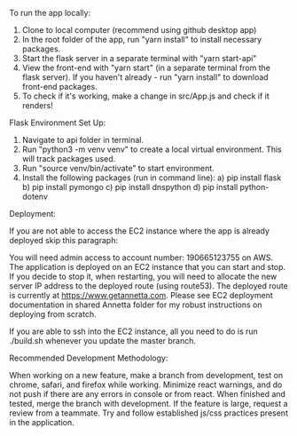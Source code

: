 To run the app locally:

1) Clone to local computer (recommend using github desktop app)
2) In the root folder of the app, run "yarn install" to install necessary packages.
3) Start the flask server in a separate terminal with "yarn start-api"
4) View the front-end with "yarn start" (in a separate terminal from the flask server). If you haven't already - run "yarn install" to download front-end packages.
5) To check if it's working, make a change in src/App.js and check if it renders!


Flask Environment Set Up:

1) Navigate to api folder in terminal.
2) Run "python3 -m venv venv" to create a local virtual environment. This will track packages used.
3) Run "source venv/bin/activate" to start environment.
4) Install the following packages (run in command line):
      a) pip install flask
      b) pip install pymongo
      c) pip install dnspython
      d) pip install python-dotenv
      
      
Deployment:

If you are not able to access the EC2 instance where the app is already deployed skip this paragraph:

You will need admin access to account number: 190665123755 on AWS. The application is deployed on an EC2 instance that you can start and stop. If you decide to stop it, when restarting, you will need to allocate the new server IP address to the deployed route (using route53). The deployed route is currently at https://www.getannetta.com. Please see EC2 deployment documentation in shared Annetta folder for my robust instructions on deploying from scratch.

If you are able to ssh into the EC2 instance, all you need to do is run ./build.sh whenever you update the master branch.

Recommended Development Methodology:

When working on a new feature, make a branch from development, test on chrome, safari, and firefox while working. Minimize react warnings, and do not push if there are any errors in console or from react. When finished and tested, merge the branch with development. If the feature is large, request a review from a teammate. Try and follow established js/css practices present in the application.



